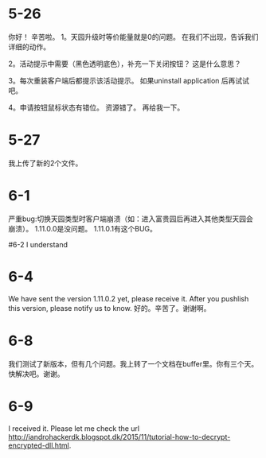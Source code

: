 
# 5-26
你好！ 辛苦啦。
1。天园升级时等价能量就是0的问题。
在我们不出现，告诉我们详细的动作。

2。活动提示中需要（黑色透明底色），补充一下关闭按钮？
    这是什么意思？

3。每次重装客户端后都提示该活动提示。
    如果uninstall application 后再试试吧。

4。申请按钮鼠标状态有错位。
    资源错了。 再给我一下。
   
# 5-27
我上传了新的2个文件。

# 6-1
严重bug:切换天园类型时客户端崩溃（如：进入富贵园后再进入其他类型天园会崩溃）。
1.11.0.0是没问题。 1.11.0.1有这个BUG。

#6-2
I understand

# 6-4
We have sent the version 1.11.0.2 yet, please receive it. After you pushlish this version, please notify us to know.
好的。辛苦了。谢谢啊。

# 6-8
我们测试了新版本，但有几个问题。我上转了一个文档在buffer里。你有三个天。快解决吧。谢谢。

# 6-9
I received it.
Please let me check the url http://iandrohackerdk.blogspot.dk/2015/11/tutorial-how-to-decrypt-encrypted-dll.html.
